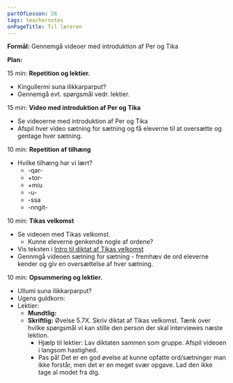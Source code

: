```yaml
---
partOfLesson: 26
tags: teachernotes
onPageTitle: Til læreren
---
```

**Formål:** Gennemgå videoer med introduktion af Per og Tika

**Plan:**

15 min: **Repetition og lektier.**

- Kingullermi suna ilikkarparput?
- Gennemgå evt. spørgsmål vedr. lektier.

15 min: **Video med introduktion af Per og Tika**

- Se videoerne med introduktion af Per og Tika
- Afspil hver video sætning for sætning og få eleverne til at oversætte og gentage hver sætning.

10 min: **Repetition af tilhæng**

- Hvilke tilhæng har vi lært?
    - -qar-
    - +tor-
    - +miu
    - -u-
    - -ssa
    - -nngit-

10 min: **Tikas velkomst**

- Se videoen med Tikas velkomst.
    - Kunne eleverne genkende nogle af ordene?
- Vis teksten i [Intro til diktat af Tikas velkomst](https://learngreenlandic.com/online/lg1/welcome/intro/)
- Gennmgå videoen sætning for sætning - fremhæv de ord eleverne kender og giv en oversættelse af hver sætning.

10 min: **Opsummering og lektier.**

- Ullumi suna ilikkarparput?
- Ugens guldkorn:
- Lektier:
    - **Mundtlig:**
    - **Skriftlig:** Øvelse 5.7X. Skriv diktat af Tikas velkomst. Tænk over hvilke spørgsmål vi kan stille den person der skal interviewes næste lektion.
        - Hjælp til lektier: Lav diktaten sammen som gruppe. Afspil videoen i langsom hastighed.
        - Pas på! Det er en god øvelse at kunne opfatte ord/sætninger man ikke forstår, men det er en meget svær opgave. Lad den ikke tage al modet fra dig.